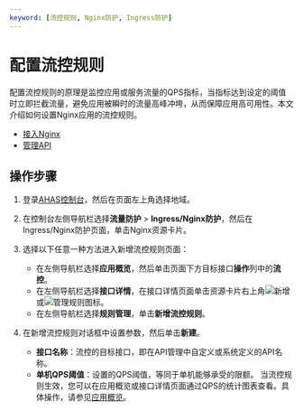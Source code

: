 ```yaml
---
keyword: [流控规则, Nginx防护, Ingress防护]
---
```


# 配置流控规则

配置流控规则的原理是监控应用或服务流量的QPS指标，当指标达到设定的阈值时立即拦截流量，避免应用被瞬时的流量高峰冲垮，从而保障应用高可用性。本文介绍如何设置Nginx应用的流控规则。

-   [接入Nginx](/cn.zh-CN/Ingress/Nginx防护/接入Nginx.md)
-   [管理API](/cn.zh-CN/Ingress/Nginx防护/管理API.md)

## 操作步骤

1.  登录[AHAS控制台](https://ahas.console.aliyun.com)，然后在页面左上角选择地域。

2.  在控制台左侧导航栏选择**流量防护** \> **Ingress/Nginx防护**，然后在Ingress/Nginx防护页面，单击Nginx资源卡片。

3.  选择以下任意一种方法进入新增流控规则页面：

    -   在左侧导航栏选择**应用概览**，然后单击页面下方目标接口**操作**列中的**流控**。
    -   在左侧导航栏选择**接口详情**，在接口详情页面单击资源卡片右上角![新增](https://static-aliyun-doc.oss-accelerate.aliyuncs.com/assets/img/zh-CN/0322119951/p135195.png)或![管理规则](https://static-aliyun-doc.oss-accelerate.aliyuncs.com/assets/img/zh-CN/0322119951/p135192.png)图标。
    -   在左侧导航栏选择**规则管理**，单击**新增流控规则**。
4.  在新增流控规则对话框中设置参数，然后单击**新建**。

    -   **接口名称**：流控的目标接口，即在API管理中自定义或系统定义的API名称。
    -   **单机QPS阈值**：设置的QPS阈值，等同于单机能够承受的限额。
    当流控规则生效，您可以在应用概览或接口详情页面通过QPS的统计图表查看。具体操作，请参见[应用概览](/cn.zh-CN/应用防护/管理应用/应用概览.md)。


